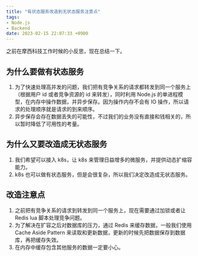 ```yaml
---
title: "有状态服务改造到无状态服务注意点"
tags:
- Node.js
- Backend
date: 2023-02-15 22:07:33 +0900
---
```


之前在摩西科技工作时候的小反思，现在总结一下。

<!--more-->

## 为什么要做有状态服务

1. 为了快速处理高并发的问题，我们把有竞争关系的请求都转发到同一个服务上（根据用户 id 或者竞争资源的 id 来转发），同时利用 Node.js 的单进程模型，在内存中操作数据，并异步保存。因为操作内存不会有 IO 操作，所以请求的处理顺序就是请求的到来顺序。
2. 异步保存会存在数据丢失的可能性，不过我们的业务没有直接和钱相关的，所以暂时降低了可用性的考量。

## 为什么又要改造成无状态服务

1. 我们希望可以接入 k8s，让 k8s 来管理日益增多的微服务，并提供动态扩缩容能力。
2. k8s 也可以做有状态服务，但是会很复杂，所以我们决定改造成无状态服务。

## 改造注意点

1. 之前把有竞争关系的请求到转发到同一个服务上，现在需要通过加锁或者让 Redis lua 脚本处理竞争问题。
2. 为了解决在扩容之后对数据库的压力，通过 Redis 来缓存数据，一般我们使用 Cache Aside Pattern 来读取和更新数据，更新的时候先把数据保存到数据库，再把缓存失效。
3. 在内存中缓存包含其他服务的数据一定要小心。
